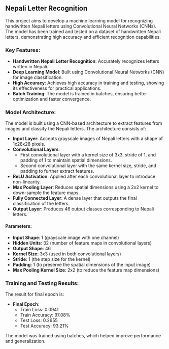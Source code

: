 ## Nepali Letter Recognition

This project aims to develop a machine learning model for recognizing handwritten Nepali letters using Convolutional Neural Networks (CNNs). The model has been trained and tested on a dataset of handwritten Nepali letters, demonstrating high accuracy and efficient recognition capabilities.

### Key Features:
- **Handwritten Nepali Letter Recognition**: Accurately recognizes letters written in Nepali.
- **Deep Learning Model**: Built using Convolutional Neural Networks (CNN) for image classification.
- **High Accuracy**: Achieves high accuracy in training and testing, showing its effectiveness for practical applications.
- **Batch Training**: The model is trained in batches, ensuring better optimization and faster convergence.

### Model Architecture:

The model is built using a CNN-based architecture to extract features from images and classify the Nepali letters. The architecture consists of:

- **Input Layer**: Accepts grayscale images of Nepali letters with a shape of 1x28x28 pixels.
- **Convolutional Layers**: 
  - First convolutional layer with a kernel size of 3x3, stride of 1, and padding of 1 to maintain spatial dimensions.
  - Second convolutional layer with the same kernel size, stride, and padding to further extract features.
- **ReLU Activation**: Applied after each convolutional layer to introduce non-linearity.
- **Max Pooling Layer**: Reduces spatial dimensions using a 2x2 kernel to down-sample the feature maps.
- **Fully Connected Layer**: A dense layer that outputs the final classification of the letters.
- **Output Layer**: Produces 46 output classes corresponding to Nepali letters.

#### Parameters:
- **Input Shape**: 1 (grayscale image with one channel)
- **Hidden Units**: 32 (number of feature maps in convolutional layers)
- **Output Shape**: 46 
- **Kernel Size**: 3x3 (used in both convolutional layers)
- **Stride**: 1 (the step size for the kernel)
- **Padding**: 1 (to preserve the spatial dimensions of the input image)
- **Max Pooling Kernel Size**: 2x2 (to reduce the feature map dimensions)
  
### Training and Testing Results:

 The result for final epoch is:

- **Final Epoch**: 
  - Train Loss: 0.0941
  - Train Accuracy: 97.08%
  - Test Loss: 0.2655
  - Test Accuracy: 93.21%

The model was trained using batches, which helped improve performance and generalization.

